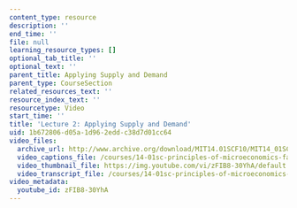 ```yaml
---
content_type: resource
description: ''
end_time: ''
file: null
learning_resource_types: []
optional_tab_title: ''
optional_text: ''
parent_title: Applying Supply and Demand
parent_type: CourseSection
related_resources_text: ''
resource_index_text: ''
resourcetype: Video
start_time: ''
title: 'Lecture 2: Applying Supply and Demand'
uid: 1b672806-d05a-1d96-2edd-c38d7d01cc64
video_files:
  archive_url: http://www.archive.org/download/MIT14.01SCF10/MIT14_01SCF10_lec02_300k.mp4
  video_captions_file: /courses/14-01sc-principles-of-microeconomics-fall-2011/ed154f425f475ab1b936f068787e1eee_zFIB8-30YhA.vtt
  video_thumbnail_file: https://img.youtube.com/vi/zFIB8-30YhA/default.jpg
  video_transcript_file: /courses/14-01sc-principles-of-microeconomics-fall-2011/d22ce2e9eb9dd3c12417afb4438a8442_zFIB8-30YhA.pdf
video_metadata:
  youtube_id: zFIB8-30YhA
---
```

